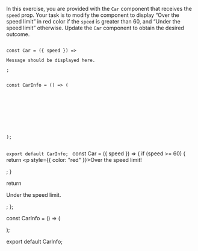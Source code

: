 In this exercise, you are provided with the `Car` component that receives the `speed` prop. Your task is to modify the component to display “Over the speed limit” in red color if the `speed` is greater than 60, and “Under the speed limit” otherwise. Update the `Car` component to obtain the desired outcome.

<codeblock language="reactjs" type="exercise" testMode="fixedInput">
<code>
const Car = ({ speed }) => <p>Message should be displayed here.</p>;

const CarInfo = () => (
  <div>
    <Car speed={58} />
    <Car speed={90} />
    <Car speed={20} />
  </div>
);

export default CarInfo;
</code>
<solution>
const Car = ({ speed }) => {
  if (speed >= 60) {
    return <p style={{ color: "red" }}>Over the speed limit!</p>;
  }

  return <p>Under the speed limit.</p>;
};

const CarInfo = () => (
  <div>
    <Car speed={58} />
    <Car speed={90} />
    <Car speed={20} />
  </div>
);

export default CarInfo;
</solution>
</codeblock>
